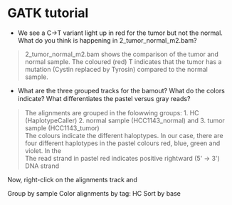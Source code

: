 # GATK tutorial  
*  We see a C→T variant light up in red for the tumor but not the normal. What do you think is happening in 2_tumor_normal_m2.bam?  
> 2_tumor_normal_m2.bam shows the comparison of the tumor and normal sample. The coloured (red) T indicates that the tumor has a mutation (Cystin replaced by Tyrosin) compared to the normal sample.
*  What are the three grouped tracks for the bamout? 
What do the colors indicate? 
What diﬀerentiates the pastel versus gray reads?
> The alignments are grouped in the folowwing groups: 1. HC (HaplotypeCaller) 2. normal sample (HCC1143_normal) and 3. tumor sample (HCC1143_tumor)  
> The colours indicate the different haloptypes. In our case, there are four different haplotypes in the pastel colours red, blue, green and violet. In the  
> The read strand in pastel red indicates positive rightward (5' -> 3') DNA strand

Now, right-click on the alignments track and

Group by sample
Color alignments by tag: HC
Sort by base
